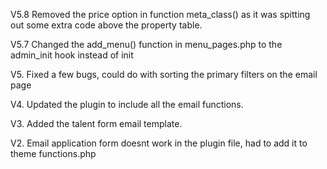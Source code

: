 V5.8
Removed the price option in function meta_class() as it was spitting out some extra code above the property table. 

V5.7
Changed the add_menu() function in menu_pages.php to the admin_init hook instead of init

V5.
Fixed a few bugs, could do with sorting the primary filters on the email page

V4.
Updated the plugin to include all the email functions. 

V3.
Added the talent form email template. 

V2.
Email application form doesnt work in the plugin file, had to add it to theme functions.php
